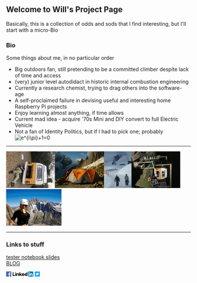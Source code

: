 ## Welcome to Will's Project Page

Basically, this is a collection of odds and sods that I find interesting, but I'll start with a micro-Bio

### Bio

Some things about me, in no particular order
- Big outdoors fan, still pretending to be a committed climber despite lack of time and access
- (very) junior level autodidact in historic internal combustion engineering
- Currently a research chemist, trying to drag others into the software-age
- A self-proclaimed failure in devising useful and interesting home Raspberry Pi projects
- Enjoy learning almost anything, if time allows
- Current mad idea - acquire '70s Mini and DIY convert to full Electric Vehicle
- Not a fan of Identity Politics, but if I had to pick one; probably <img src="https://latex.codecogs.com/gif.latex?e^{i\pi}+1=0" title="e^{i\pi}+1=0" />

---

<img src="Fig/Oil.png" title="Oily" style="height:100px;"><img src="Fig/Tent.png" title="Tent" style="height:100px;"><img src="Fig/BroSnow.png" title="Bro" style="height:100px;"><img src="Fig/Fan.png" title="Fan" style="height:100px;"><img src="Fig/Alp.png" title="Aguilles" style="height:100px;">

---

### Links to stuff

[tester notebook slides](slides/test.slides.html)  
[BLOG](blog/index.html)

<a href="https://www.facebook.com/will.tarran" title="FB" target="_blank"><img src="Fig/fb.png" alt="MyFace" style="width:14px;height:14px;"></a>
<a href="https://uk.linkedin.com/in/william-tarran-a28a5037" title="iN" target="_blank"><img src="Fig/li.png" alt="Linky"></a>
<a href="https://twitter.com/willtarran" title="T" target="_blank"><img src="Fig/tw.png" alt="Tweef" style="width:14px;height:14px;"></a>


